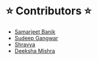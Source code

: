# ⭐ Contributors ⭐
- [Samarjeet Banik](https://github.com/SamarjeetBanik)
- [Sudeep Gangwar](https://github.com/rex2828)
- [Shravya](https://github.com/ShravyaMallya)
- [Deeksha Mishra](https://github.com/nkmishra217)

